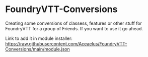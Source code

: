 # FoundryVTT-Conversions
Creating some conversions of classess, features or other stuff for FoundryVTT for a group of Friends. If you want to use it go ahead.

Link to add it in module installer: https://raw.githubusercontent.com/Aceaelus/FoundryVTT-Conversions/main/module.json
